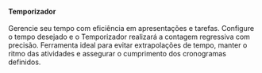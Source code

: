 <strong>Temporizador</strong><br>
<br>
Gerencie seu tempo com eficiência em apresentações e tarefas.
Configure o tempo desejado e o Temporizador realizará a contagem regressiva com precisão. Ferramenta ideal para evitar extrapolações de tempo, manter o ritmo das atividades e assegurar o cumprimento dos cronogramas definidos.
